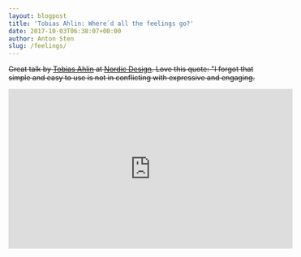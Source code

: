 ```yaml
---
layout: blogpost
title: 'Tobias Ahlin: Where´d all the feelings go?'
date: 2017-10-03T06:38:07+00:00
author: Anton Sten
slug: /feelings/
---
```

~~Great talk by [Tobias Ahlin](http://tobiasahlin.com) at [Nordic Design](http://nordic.design/). Love this quote:
"I forgot that simple and easy to use is not in conflicting with expressive and engaging.~~

<iframe width="560" height="315" src="https://www.youtube.com/embed/UBVTRUZ5cTE?rel=0" frameborder="0" allowfullscreen></iframe>
